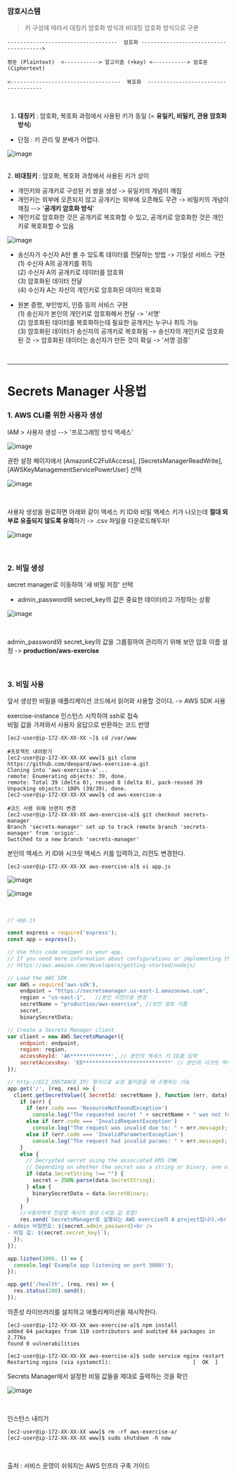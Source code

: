 ### **암호시스템**

> 키 구성에 따라서 대칭키 암호화 방식과 비대칭 암호화 방식으로 구분

```
-----------------------------------  암호화 -------------------------------------->

평문 (Plaintext)  <-----------> 알고리즘 (+key) <-----------> 암호문 (Ciphertext)

<-----------------------------------  복호화  ------------------------------------
```

<br>

1. **대칭키** : 암호화, 복호화 과정에서 사용된 키가 동일 (= **유일키, 비밀키, 관용 암호화 방식**)<br>

- 단점 : 키 관리 및 분배가 어렵다.

![image](https://user-images.githubusercontent.com/77096463/110578928-16fbf800-81a9-11eb-8f6f-cd85926e1c85.png)

<br>2. **비대칭키** : 암호화, 복호화 과정에서 사용된 키가 상이<br>
- 개인키와 공개키로 구성된 키 쌍을 생성 -> 유일키의 개념이 깨짐<br>
- 개인키는 외부에 오픈되지 않고 공개키는 외부에 오픈해도 무관 -> 비밀키의 개념이 깨짐 --> '**공개키 암호화 방식**'<br>
- 개인키로 암호화한 것은 공개키로 복호화할 수 있고, 공개키로 암호화한 것은 개인키로 복호화할 수 있음

![image](https://user-images.githubusercontent.com/77096463/110579594-76a6d300-81aa-11eb-80ad-1edb8621d32e.png)

- 송신자가 수신자 A만 볼 수 있도록 데이터를 전달하는 방법 -> 기밀성 서비스 구현<br>
  (1) 수신자 A의 공개키를 취득<br>
  (2) 수신자 A의 공개키로 데이터를 암호화<br>
  (3) 암호화된 데이터 전달<br>
  (4) 수신자 A는 자신의 개인키로 암호화된 데이터 복호화

- 원본 증명, 부인방지, 인증 등의 서비스 구현<br>
  (1) 송신자가 본인의 개인키로 암호화해서 전달 -> '서명'<br>
  (2) 암호화된 데이터를 복호화하는데 필요한 공개키는 누구나 취득 가능<br>
  (3)  암호화된 데이터가 송신자의 공개키로 복호화됨 -> 송신자의 개인키로 암호화된 것 -> 암호화된 데이터는 송신자가 만든 것이 확실 -> '서명 검증'<br>

<br>

-----------

# Secrets Manager 사용법

### 1. AWS CLI를 위한 사용자 생성

IAM > 사용자 생성 --> '프로그래밍 방식 액세스'

![image](https://user-images.githubusercontent.com/77096463/110582352-7230e900-81af-11eb-90a2-b378cab78401.png)

권한 설정 페이지에서 [AmazonEC2FullAccess], [SecretsManagerReadWrite], [AWSKeyManagementServicePowerUser] 선택

![image](https://user-images.githubusercontent.com/77096463/110582704-ee2b3100-81af-11eb-86bb-22c99f4ccc26.png)

<br>

사용자 생성을 완료하면 아래와 같이 액세스 키 ID와 비밀 액세스 키가 나오는데 **절대 외부로 유출되지 않도록 유의**하기 -> .csv 파일을 다운로드해두자!

![image](https://user-images.githubusercontent.com/77096463/110582822-1b77df00-81b0-11eb-9e4d-6546fd8b19f7.png)

<br>

### 2. 비밀 생성

secret manager로 이동하여 '새 비밀 저장' 선택

- admin_password와 secret_key의 값은 중요한 데이터라고 가정하는 상황

![image](https://user-images.githubusercontent.com/77096463/110583094-81646680-81b0-11eb-99b5-8341b92c6694.png)

<br>

admin_password와 secret_key의 값을 그룹핑하여 관리하기 위해 보안 암호 이름 설정 -> **production/aws-exercise**

<br>

### 3. 비밀 사용

앞서 생성한 비밀을 애플리케이션 코드에서 읽어와 사용할 것이다. -> AWS SDK 사용

exercise-instance 인스턴스 시작하여 ssh로 접속<br>
비밀 값을 가져와서 사용자 응답으로 반환하는 코드 반영

```
[ec2-user@ip-172-XX-XX-XX ~]$ cd /var/www

#프로젝트 내려받기
[ec2-user@ip-172-XX-XX-XX www]$ git clone https://github.com/deopard/aws-exercise-a.git
Cloning into 'aws-exercise-a'...
remote: Enumerating objects: 39, done.
remote: Total 39 (delta 0), reused 0 (delta 0), pack-reused 39
Unpacking objects: 100% (39/39), done.
[ec2-user@ip-172-XX-XX-XX www]$ cd aws-exercise-a

#코드 사용 위해 브랜치 변경
[ec2-user@ip-172-XX-XX-XX aws-exercise-a]$ git checkout secrets-manager
Branch 'secrets-manager' set up to track remote branch 'secrets-manager' from 'origin'.
Switched to a new branch 'secrets-manager'
```

본인의 액세스 키 ID와 시크릿 액세스 키를 입력하고, 리전도 변경한다.
```
[ec2-user@ip-172-XX-XX-XX aws-exercise-a]$ vi app.js
```

![image](https://user-images.githubusercontent.com/77096463/110585107-ad351b80-81b3-11eb-8b1e-2600ec552636.png)

![image](https://user-images.githubusercontent.com/77096463/110584429-8e825500-81b2-11eb-887b-5e930a632133.png)

<br>

```js
// app.js

const express = require('express');
const app = express();

// Use this code snippet in your app.
// If you need more information about configurations or implementing the sample code, visit the AWS docs:
// https://aws.amazon.com/developers/getting-started/nodejs/

// Load the AWS SDK
var AWS = require('aws-sdk'),
    endpoint = "https://secretsmanager.us-east-1.amazonaws.com",
    region = "us-east-1",	//본인 리전으로 변경
    secretName = "production/aws-exercise",	//보안 암호 이름
    secret,
    binarySecretData;

// Create a Secrets Manager client
var client = new AWS.SecretsManager({
    endpoint: endpoint,
    region: region,
    accessKeyId: 'AK*************', // 본인의 액세스 키 ID를 입력
    secretAccessKey: 'ED****************************' // 본인의 시크릿 액세스 키를 입력
});

// http://EC2_INSTANCE_IP/ 형식으로 요청 들어왔을 때 수행하는 기능 
app.get('/', (req, res) => {
  client.getSecretValue({ SecretId: secretName }, function (err, data) {
    if (err) {
      if (err.code === 'ResourceNotFoundException')
        console.log("The requested secret " + secretName + " was not found");
      else if (err.code === 'InvalidRequestException')
        console.log("The request was invalid due to: " + err.message);
      else if (err.code === 'InvalidParameterException')
        console.log("The request had invalid params: " + err.message);
    }
    else {
      // Decrypted secret using the associated KMS CMK
      // Depending on whether the secret was a string or binary, one of these fields will be populated
      if (data.SecretString !== "") {
        secret = JSON.parse(data.SecretString);
      } else {
        binarySecretData = data.SecretBinary;
      }
    }
	//사용자에게 전달할 메시지 생성 (비밀 값 포함)
    res.send(`SecretsManager로 실행되는 AWS exercise의 A project입니다.<br />
- Admin 비밀번호: ${secret.admin_password}<br />
- 비밀 값: ${secret.secret_key}`);
  });
});

app.listen(3000, () => {
  console.log('Example app listening on port 3000!');
});

app.get('/health', (req, res) => {
  res.status(200).send();
});
```

의존성 라이브러리를 설치하고 애플리케이션을 재시작한다.

```
[ec2-user@ip-172-XX-XX-XX aws-exercise-a]$ npm install
added 64 packages from 110 contributors and audited 64 packages in 2.776s
found 0 vulnerabilities

[ec2-user@ip-172-XX-XX-XX aws-exercise-a]$ sudo service nginx restart
Restarting nginx (via systemctl):                          [  OK  ]
```
Secrets Manager에서 설정한 비밀 값들을 제대로 출력하는 것을 확인

![image](https://user-images.githubusercontent.com/77096463/110585897-ae1a7d00-81b4-11eb-8fef-6dd21972206f.png)

<br>

인스턴스 내리기

```
[ec2-user@ip-172-XX-XX-XX www]$ rm -rf aws-exercise-a/
[ec2-user@ip-172-XX-XX-XX www]$ sudo shutdown -h now
```

<br>






출처 : 서비스 운영이 쉬워지는 AWS 인프라 구축 가이드

